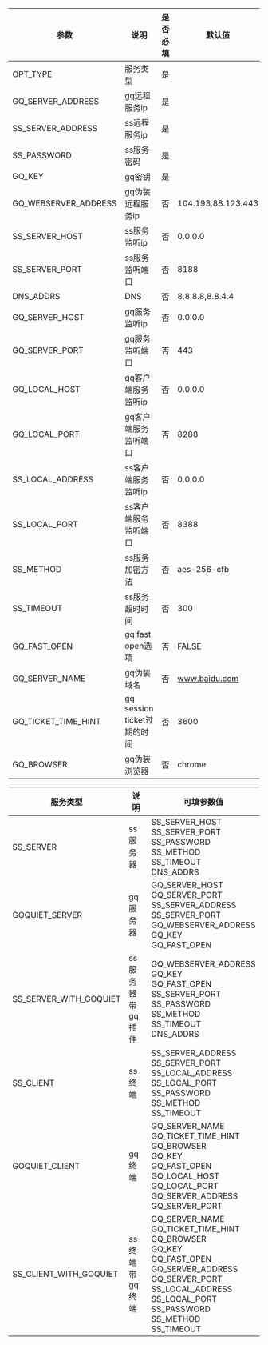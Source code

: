 |参数|说明|是否必填|默认值|
|  ----  | ----  | ----  | ----  |
|OPT_TYPE|服务类型|是|
|GQ_SERVER_ADDRESS|gq远程服务ip|是|
|SS_SERVER_ADDRESS|ss远程服务ip|是|
|SS_PASSWORD|ss服务密码|是|
|GQ_KEY|gq密钥|是|
|GQ_WEBSERVER_ADDRESS|gq伪装远程服务ip|否|104.193.88.123:443|
|SS_SERVER_HOST|ss服务监听ip|否|0.0.0.0|
|SS_SERVER_PORT|ss服务监听端口|否|8188|
|DNS_ADDRS|DNS|否|8.8.8.8,8.8.4.4|
|GQ_SERVER_HOST|gq服务监听ip|否|0.0.0.0|
|GQ_SERVER_PORT|gq服务监听端口|否|443|
|GQ_LOCAL_HOST|gq客户端服务监听ip|否|0.0.0.0|
|GQ_LOCAL_PORT|gq客户端服务监听端口|否|8288|
|SS_LOCAL_ADDRESS|ss客户端服务监听ip|否|0.0.0.0|
|SS_LOCAL_PORT|ss客户端服务监听端口|否|8388|
|SS_METHOD|ss服务加密方法|否|aes-256-cfb|
|SS_TIMEOUT|ss服务超时时间|否|300|
|GQ_FAST_OPEN|gq fast open选项|否|FALSE|
|GQ_SERVER_NAME|gq伪装域名|否|www.baidu.com|
|GQ_TICKET_TIME_HINT|gq session ticket过期的时间|否|3600|
|GQ_BROWSER|gq伪装浏览器|否|chrome|


|服务类型|说明|可填参数值|
|  ----  | ----  | ----  |
|SS_SERVER| ss服务器  | SS_SERVER_HOST<br>SS_SERVER_PORT<br>SS_PASSWORD<br>SS_METHOD<br>SS_TIMEOUT<br>DNS_ADDRS  |
|GOQUIET_SERVER| gq服务器  | GQ_SERVER_HOST<br>GQ_SERVER_PORT<br>SS_SERVER_ADDRESS<br>SS_SERVER_PORT<br>GQ_WEBSERVER_ADDRESS<br>GQ_KEY<br>GQ_FAST_OPEN  |
|SS_SERVER_WITH_GOQUIET| ss服务器带gq插件  | GQ_WEBSERVER_ADDRESS<br>GQ_KEY<br>GQ_FAST_OPEN<br>SS_SERVER_PORT<br>SS_PASSWORD<br>SS_METHOD<br>SS_TIMEOUT<br>DNS_ADDRS  |
|SS_CLIENT| ss终端  | SS_SERVER_ADDRESS<br>SS_SERVER_PORT<br>SS_LOCAL_ADDRESS<br>SS_LOCAL_PORT<br>SS_PASSWORD<br>SS_METHOD<br>SS_TIMEOUT |
|GOQUIET_CLIENT| gq终端  | GQ_SERVER_NAME<br>GQ_TICKET_TIME_HINT<br>GQ_BROWSER<br>GQ_KEY<br>GQ_FAST_OPEN<br>GQ_LOCAL_HOST<br>GQ_LOCAL_PORT<br>GQ_SERVER_ADDRESS<br>GQ_SERVER_PORT |
|SS_CLIENT_WITH_GOQUIET| ss终端带gq终端  | GQ_SERVER_NAME<br>GQ_TICKET_TIME_HINT<br>GQ_BROWSER<br>GQ_KEY<br>GQ_FAST_OPEN<br>GQ_SERVER_ADDRESS<br>GQ_SERVER_PORT<br>SS_LOCAL_ADDRESS<br>SS_LOCAL_PORT<br>SS_PASSWORD<br>SS_METHOD<br>SS_TIMEOUT |